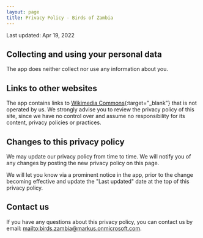 ```yaml
---
layout: page
title: Privacy Policy - Birds of Zambia
---
```


Last updated: Apr 19, 2022

## Collecting and using your personal data

The app does neither collect nor use any information about you.

## Links to other websites

The app contains links to [Wikimedia Commons](https://commons.wikimedia.org/){:target="_blank"} that is not operated by us. We strongly advise you to review the privacy policy of this site, since we have no control over and assume no responsibility for its content, privacy policies or practices.

## Changes to this privacy policy

We may update our privacy policy from time to time. We will notify you of any changes by posting the new privacy policy on this page.

We will let you know via a prominent notice in the app, prior to the change becoming effective and update the "Last updated" date at the top of this privacy policy.

## Contact us

If you have any questions about this privacy policy, you can contact us by email: <mailto:birds.zambia@markus.onmicrosoft.com>.
